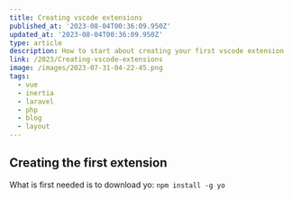 ```yaml
---
title: Creating vscode extensions
published_at: '2023-08-04T00:36:09.950Z'
updated_at: '2023-08-04T00:36:09.950Z'
type: article
description: How to start about creating your first vscode extension
link: /2023/Creating-vscode-extensions
image: /images/2023-07-31-04-22-45.png
tags:
  - vue
  - inertia
  - laravel
  - php
  - blog
  - layout
---
```


## Creating the first extension

What is first needed is to download yo:
`npm install -g yo`
